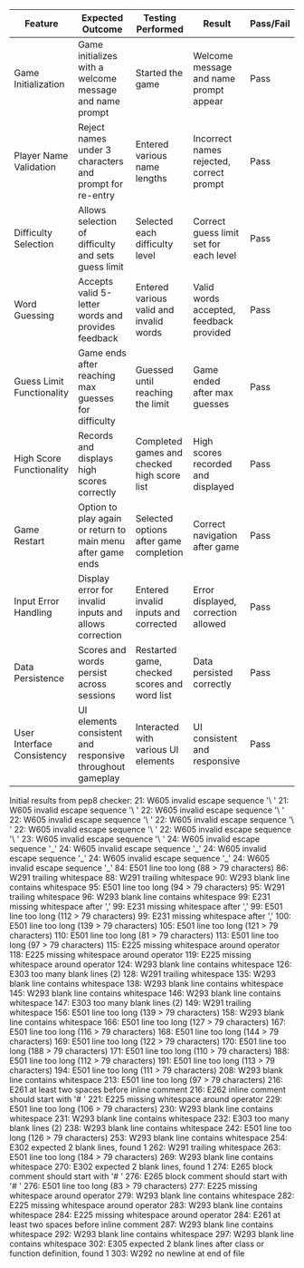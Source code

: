 | Feature                    | Expected Outcome                                                  | Testing Performed                                  | Result                                  | Pass/Fail |
|----------------------------|-------------------------------------------------------------------|----------------------------------------------------|-----------------------------------------|-----------|
| Game Initialization        | Game initializes with a welcome message and name prompt           | Started the game                                   | Welcome message and name prompt appear  | Pass      |
| Player Name Validation     | Reject names under 3 characters and prompt for re-entry           | Entered various name lengths                       | Incorrect names rejected, correct prompt | Pass      |
| Difficulty Selection       | Allows selection of difficulty and sets guess limit               | Selected each difficulty level                     | Correct guess limit set for each level   | Pass      |
| Word Guessing              | Accepts valid 5-letter words and provides feedback                 | Entered various valid and invalid words            | Valid words accepted, feedback provided  | Pass      |
| Guess Limit Functionality  | Game ends after reaching max guesses for difficulty               | Guessed until reaching the limit                   | Game ended after max guesses             | Pass      |
| High Score Functionality   | Records and displays high scores correctly                        | Completed games and checked high score list        | High scores recorded and displayed       | Pass      |
| Game Restart               | Option to play again or return to main menu after game ends       | Selected options after game completion             | Correct navigation after game            | Pass      |
| Input Error Handling       | Display error for invalid inputs and allows correction            | Entered invalid inputs and corrected               | Error displayed, correction allowed      | Pass      |
| Data Persistence           | Scores and words persist across sessions                          | Restarted game, checked scores and word list       | Data persisted correctly                 | Pass      |
| User Interface Consistency | UI elements consistent and responsive throughout gameplay         | Interacted with various UI elements                | UI consistent and responsive             | Pass      |


Initial results from pep8 checker:
21: W605 invalid escape sequence '\ '
21: W605 invalid escape sequence '\ '
22: W605 invalid escape sequence '\ '
22: W605 invalid escape sequence '\ '
22: W605 invalid escape sequence '\ '
22: W605 invalid escape sequence '\ '
22: W605 invalid escape sequence '\ '
23: W605 invalid escape sequence '\ '
24: W605 invalid escape sequence '\_'
24: W605 invalid escape sequence '\_'
24: W605 invalid escape sequence '\_'
24: W605 invalid escape sequence '\_'
24: W605 invalid escape sequence '\_'
84: E501 line too long (88 > 79 characters)
86: W291 trailing whitespace
88: W291 trailing whitespace
90: W293 blank line contains whitespace
95: E501 line too long (94 > 79 characters)
95: W291 trailing whitespace
96: W293 blank line contains whitespace
99: E231 missing whitespace after ','
99: E231 missing whitespace after ','
99: E501 line too long (112 > 79 characters)
99: E231 missing whitespace after ','
100: E501 line too long (139 > 79 characters)
105: E501 line too long (121 > 79 characters)
110: E501 line too long (81 > 79 characters)
113: E501 line too long (97 > 79 characters)
115: E225 missing whitespace around operator
118: E225 missing whitespace around operator
119: E225 missing whitespace around operator
124: W293 blank line contains whitespace
126: E303 too many blank lines (2)
128: W291 trailing whitespace
135: W293 blank line contains whitespace
138: W293 blank line contains whitespace
145: W293 blank line contains whitespace
146: W293 blank line contains whitespace
147: E303 too many blank lines (2)
149: W291 trailing whitespace
156: E501 line too long (139 > 79 characters)
158: W293 blank line contains whitespace
166: E501 line too long (127 > 79 characters)
167: E501 line too long (116 > 79 characters)
168: E501 line too long (144 > 79 characters)
169: E501 line too long (122 > 79 characters)
170: E501 line too long (188 > 79 characters)
171: E501 line too long (110 > 79 characters)
188: E501 line too long (112 > 79 characters)
191: E501 line too long (113 > 79 characters)
194: E501 line too long (111 > 79 characters)
208: W293 blank line contains whitespace
213: E501 line too long (97 > 79 characters)
216: E261 at least two spaces before inline comment
216: E262 inline comment should start with '# '
221: E225 missing whitespace around operator
229: E501 line too long (106 > 79 characters)
230: W293 blank line contains whitespace
231: W293 blank line contains whitespace
232: E303 too many blank lines (2)
238: W293 blank line contains whitespace
242: E501 line too long (126 > 79 characters)
253: W293 blank line contains whitespace
254: E302 expected 2 blank lines, found 1
262: W291 trailing whitespace
263: E501 line too long (184 > 79 characters)
269: W293 blank line contains whitespace
270: E302 expected 2 blank lines, found 1
274: E265 block comment should start with '# '
276: E265 block comment should start with '# '
276: E501 line too long (83 > 79 characters)
277: E225 missing whitespace around operator
279: W293 blank line contains whitespace
282: E225 missing whitespace around operator
283: W293 blank line contains whitespace
284: E225 missing whitespace around operator
284: E261 at least two spaces before inline comment
287: W293 blank line contains whitespace
292: W293 blank line contains whitespace
297: W293 blank line contains whitespace
302: E305 expected 2 blank lines after class or function definition, found 1
303: W292 no newline at end of file